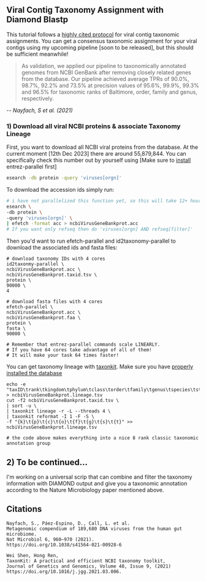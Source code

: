 ## Viral Contig Taxonomy Assignment with Diamond Blastp 
This tutorial follows a [highly cited protocol](https://doi.org/10.1038/s41564-021-00928-6) for viral contig taxonomic assignments.
You can get a consensus taxonomic assignment for your viral contigs using my upcoming pipeline [soon to be released], but this should be sufficient meanwhile!
> As validation, we applied our pipeline to taxonomically annotated genomes from NCBI GenBank after removing closely related genes from the database. Our pipeline achieved average TPRs of 90.0%, 98.7%, 92.2% and 73.5% at precision values of 95.6%, 99.9%, 99.3% and 96.5% for taxonomic ranks of Baltimore, order, family and genus, respectively.
>
-- <cite>Nayfach, S et al. (2021)</cite>

### 1) Download all viral NCBI proteins & associate Taxonomy Lineage
First, you want to download all NCBI viral proteins from the database. At the current moment [12th Dec 2023] there are around 55,879,844. 
You can specifically check this number out by yourself using [Make sure to [install](https://github.com/erfanshekarriz/entrez-parallel) entrez-parallel first]
```bash
esearch -db protein -query 'viruses[orgn]'
```
To download the accession ids simply run: 
```bash
# i have not parallelized this function yet, so this will take 12+ hours. working on a parallelized version of this command.
esearch \
-db protein \
-query 'viruses[orgn]' \
| efetch -format acc > ncbiVirusGeneBankprot.acc
# If you want only refseq then do 'viruses[orgn] AND refseq[filter]'
```
Then you'd want to run efetch-parallel and id2taxonomy-parallel to download the associated ids and fasta files:
```
# download taxonomy IDs with 4 cores
id2taxonmy-parallel \
ncbiVirusGeneBankprot.acc \
ncbiVirusGeneBankprot.taxid.tsv \
protein \
90000 \
4

# download fasta files with 4 cores 
efetch-parallel \
ncbiVirusGeneBankprot.acc \
ncbiVirusGeneBankprot.faa \
protein \
fasta \
90000 \

# Remember that entrez-parallel commands scale LINEARLY.
# If you have 64 cores take advantage of all of them!
# It will make your task 64 times faster!
```
You can get taxonomy lineage with [taxonkit](https://bioinf.shenwei.me/taxonkit/). Make sure you have [properly installed the database](https://github.com/erfanshekarriz/entrez-parallel)
```
echo -e "taxID\trank\tkingdom\tphylum\tclass\torder\tfamily\tgenus\tspecies\tstrain" > ncbiVirusGeneBankprot.lineage.tsv
cut -f2 ncbiVirusGeneBankprot.taxid.tsv \
| sort -u \
| taxonkit lineage -r -L --threads 4 \
| taxonkit reformat -I 1 -F -S \
-f "{k}\t{p}\t{c}\t{o}\t{f}\t{g}\t{s}\t{t}" >> ncbiVirusGeneBankprot.lineage.tsv

# the code above makes everything into a nice 8 rank classic taxonomic annotation group
```

## 2) To be continued...
I'm working on a universal scrip that can combine and filter the taxonomy information with DIAMOND output and give you a taxonomic annotation according to the Nature Microbiology paper mentioned above.

## Citations 
```
Nayfach, S., Páez-Espino, D., Call, L. et al.
Metagenomic compendium of 189,680 DNA viruses from the human gut microbiome.
Nat Microbiol 6, 960–970 (2021).
https://doi.org/10.1038/s41564-021-00928-6

Wei Shen, Hong Ren,
TaxonKit: A practical and efficient NCBI taxonomy toolkit,
Journal of Genetics and Genomics, Volume 48, Issue 9, (2021)
https://doi.org/10.1016/j.jgg.2021.03.006.

```
